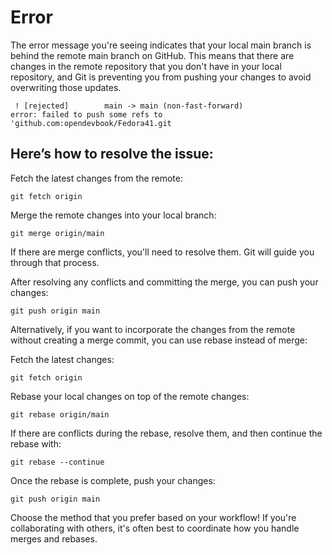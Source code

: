 # Error

The error message you're seeing indicates that your local main branch is behind the remote main branch on GitHub. This means that there are changes in the remote repository that you don't have in your local repository, and Git is preventing you from pushing your changes to avoid overwriting those updates.

```
 ! [rejected]        main -> main (non-fast-forward)
error: failed to push some refs to 'github.com:opendevbook/Fedora41.git
```



## Here’s how to resolve the issue:

Fetch the latest changes from the remote:

```
git fetch origin
```
Merge the remote changes into your local branch:

```
git merge origin/main
```

If there are merge conflicts, you'll need to resolve them. Git will guide you through that process.

After resolving any conflicts and committing the merge, you can push your changes:

```
git push origin main
```

Alternatively, if you want to incorporate the changes from the remote without creating a merge commit, you can use rebase instead of merge:

Fetch the latest changes:
```
git fetch origin
```
Rebase your local changes on top of the remote changes:

```
git rebase origin/main
```

If there are conflicts during the rebase, resolve them, and then continue the rebase with:

```
git rebase --continue
```
Once the rebase is complete, push your changes:

```
git push origin main
```
Choose the method that you prefer based on your workflow! If you're collaborating with others, it's often best to coordinate how you handle merges and rebases.
